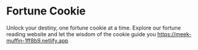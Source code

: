 # Fortune Cookie

Unlock your destiny, one fortune cookie at a time. Explore our fortune reading website and let the wisdom of the cookie guide you
https://meek-muffin-1ff8b9.netlify.app
